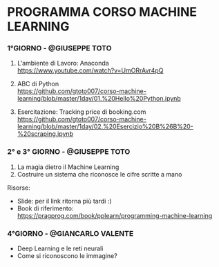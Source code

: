 # PROGRAMMA CORSO MACHINE LEARNING

### 1°GIORNO - @GIUSEPPE TOTO
1. L'ambiente di Lavoro: Anaconda  
   https://www.youtube.com/watch?v=UmORrAvr4pQ

2. ABC di Python  
   https://github.com/gtoto007/corso-machine-learning/blob/master/1day/01.%20Hello%20Python.ipynb

3. Esercitazione:  Tracking price di booking.com  
   https://github.com/gtoto007/corso-machine-learning/blob/master/1day/02.%20Esercizio%20B%26B%20-%20scraping.ipynb

### 2° e 3° GIORNO - @GIUSEPPE TOTO
1. La magia dietro il Machine Learning 
2. Costruire un sistema che riconosce le cifre scritte a mano

Risorse:
 - Slide: per il link ritorna più tardi :)
 - Book di riferimento:  
   https://pragprog.com/book/pplearn/programming-machine-learning

### 4°GIORNO - @GIANCARLO VALENTE
- Deep Learning e le reti neurali
- Come si riconoscono le immagine?

